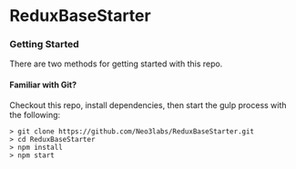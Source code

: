 # ReduxBaseStarter


### Getting Started

There are two methods for getting started with this repo.

#### Familiar with Git?
Checkout this repo, install dependencies, then start the gulp process with the following:

```
> git clone https://github.com/Neo3labs/ReduxBaseStarter.git
> cd ReduxBaseStarter
> npm install
> npm start
```


